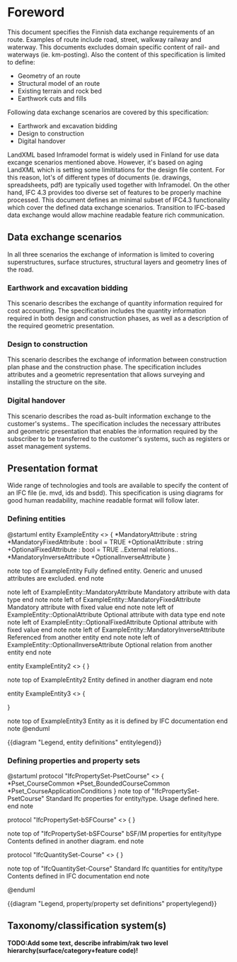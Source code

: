 # Foreword

This document specifies the Finnish data exchange requirements of an route.
Examples of route include road, street, walkway railway and waterway.
This documents excludes domain specific content of rail- and waterways (ie. km-posting). 
Also the content of this specification is limited to define:

- Geometry of an route
- Structural model of an route
- Existing terrain and rock bed
- Earthwork cuts and fills

Following data exchange scenarios are covered by this specification:

- Earthwork and excavation bidding
- Design to construction
- Digital handover

LandXML based Inframodel format is widely used in Finland for use data excange scenarios mentioned above.
However, it's based on aging LandXML which is setting some limititations for the design file content. 
For this reason, lot's of different types of documents (ie. drawings, spreadsheets, pdf) are typically used together with Inframodel.
On the other hand, IFC 4.3 provides too diverse set of features to be properly machine processed.
This document defines an minimal subset of IFC4.3 functionality which cover the defined data exchange scenarios. 
Transition to IFC-based data exchange would allow machine readable feature rich communication.

## Data exchange scenarios

In all three scenarios the exchange of information is limited to covering superstructures, surface structures, structural layers and geometry lines of the road.

### Earthwork and excavation bidding

This scenario describes the exchange of quantity information required for cost accounting. The specification includes the quantity information required in both design and construction phases, as well as a description of the required geometric presentation.

### Design to construction

This scenario describes the exchange of information between construction plan phase and the construction phase. The specification includes attributes and a geometric representation that allows surveying and installing the structure on the site.

### Digital handover
This scenario describes the road as-built information exchange to the customer's systems.. The specification includes the necessary attributes and geometric presentation that enables the information required by the subscriber to be transferred to the customer's systems, such as registers or asset management systems. 

## Presentation format

Wide range of technologies and tools are available to specify the content of an IFC file (ie. mvd, ids and bsdd).
This specification is using diagrams for good human readability, machine readable format will follow later.

### Defining entities

@startuml
entity ExampleEntity <<DefinedInThisDiagram>>
{
  *MandatoryAttribute : string
  *MandatoryFixedAttribute : bool = TRUE
  +OptionalAttribute : string
  +OptionalFixedAttribute : bool = TRUE
  ..External relations..
  *MandatoryInverseAttribute
  +OptionalInverseAttribute
}

note top of ExampleEntity
    Fully defined entity. 
    Generic and unused attributes are excluded.
end note

note left of ExampleEntity::MandatoryAttribute
    Mandatory attribute with data type
end note
note left of ExampleEntity::MandatoryFixedAttribute
    Mandatory attribute with fixed value
end note
note left of ExampleEntity::OptionalAttribute
    Optional attribute with data type
end note
note left of ExampleEntity::OptionalFixedAttribute
    Optional attribute with fixed value
end note
note left of ExampleEntity::MandatoryInverseAttribute
    Referenced from another entity
end note
note left of ExampleEntity::OptionalInverseAttribute
    Optional relation from another entity
end note

entity ExampleEntity2 <<DefinedInAnotherDiagram>>
{
}

note top of ExampleEntity2
    Entity defined in another diagram
end note

entity ExampleEntity3 <<UndefinedEntity>>
{

}

note top of ExampleEntity3 
    Entity as it is defined by IFC documentation
end note
@enduml

{{diagram "Legend, entity definitions" entitylegend}}

### Defining properties and property sets

@startuml
protocol "IfcPropertySet-PsetCourse" <<DefinedInThisDiagram>>
{
    *Pset_CourseCommon
    *Pset_BoundedCourseCommon
    *Pset_CourseApplicationConditions
}
note top of "IfcPropertySet-PsetCourse"
    Standard Ifc properties for entity/type.
    Usage defined here.
end note


protocol "IfcPropertySet-bSFCourse" <<DefinedInAnotherDiagram>>
{
}

note top of "IfcPropertySet-bSFCourse"
    bSF/IM properties  for entity/type
    Contents defined in another diagram.
end note

protocol "IfcQuantitySet-Course" <<UndefinedEntity>>
{
}

note top of "IfcQuantitySet-Course"
    Standard Ifc quantities for entity/type
    Contents defined in IFC documentation
end note

@enduml

{{diagram "Legend, property/property set definitions" propertylegend}}

## Taxonomy/classification system(s)

**TODO:Add some text, describe infrabim/rak two level hierarchy(surface/category+feature code)!**

